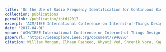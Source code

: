 ```yaml
---
title: 'On the Use of Radio Frequency Identification for Continuous Biomedical Monitoring'
collection: publications
permalink: /publication/iotdi2017
excerpt: 'ACM/IEEE International Conference on Internet-of-Things Design and Implementation (IoTDI) 2017, April, 2017.'
date: '2017-04-01'
venue: 'ACM/IEEE International Conference on Internet-of-Things Design and Implementation (IoTDI) 2017, April, 2017.'
paperurl: 'https://ieeexplore.ieee.org/document/7946876'
citation: William Mongan, Ilhaan Rasheed, Khyati Ved, Shrenik Vora, Kapil Dandekar, Genevieve Dion, Timothy Kurzweg, and Adam Fontecchio. On the Use of Radio Frequency Identification for Continuous Biomedical Monitoring.  ACM/IEEE International Conference on Internet-of-Things Design and Implementation (IoTDI) 2017, April, 2017.
---
```


